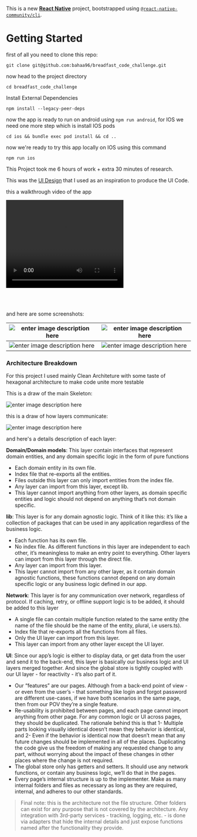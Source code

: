 This is a new [**React Native**](https://reactnative.dev) project, bootstrapped using [`@react-native-community/cli`](https://github.com/react-native-community/cli).

# Getting Started

first of all you need to clone this repo:

    git clone git@github.com:bahaa96/breadfast_code_challenge.git

now head to the project directory

    cd breadfast_code_challenge

Install External Dependencies

    npm install --legacy-peer-deps

now the app is ready to run on android using `npm run android`, for IOS we need one more step which is install IOS pods

    cd ios && bundle exec pod install && cd ..

now we're ready to try this app locally on IOS using this command

    npm run ios

This Project took me 6 hours of work + extra 30 minutes of research.

This was the [UI Design](https://www.figma.com/community/file/1023650946727653842) that I used as an inspiration to produce the UI Code.

this a walkthrough video of the app
</br>

<video src="blob:https://youfiles.herokuapp.com/b16b74bd-67ab-4011-b39d-919dbf3ffc9d" width="320" height="240" controls></video>

</br>
</br>

and here are some screenshots:

| ![enter image description here](https://i.ibb.co/Bn0RDcv/Simulator-Screenshot-i-Phone-15-Pro-2024-07-28-at-11-08-17.png) | ![enter image description here](https://i.ibb.co/qFxdtZ5/Simulator-Screenshot-i-Phone-15-Pro-2024-07-28-at-11-08-58.png) |
| ------------------------------------------------------------------------------------------------------------------------ | ------------------------------------------------------------------------------------------------------------------------ |
| ![enter image description here](https://i.ibb.co/f2zrKZC/Simulator-Screenshot-i-Phone-15-Pro-2024-07-28-at-11-09-12.png) | ![enter image description here](https://i.ibb.co/kBLLgqp/Simulator-Screenshot-i-Phone-15-Pro-2024-07-28-at-11-07-14.png) |

### Architecture Breakdown

For this project I used mainly Clean Architeture with some taste of hexagonal architecture to make code unite more testable

This is a draw of the main Skeleton:

![enter image description here](https://i.ibb.co/R6vWP1p/Screenshot-2024-07-28-at-11-43-03-AM.png)

this is a draw of how layers communicate:

![enter image description here](https://i.ibb.co/zrqw4N8/Screenshot-2024-07-28-at-11-44-29-AM.png)

and here's a details description of each layer:

**Domain/Domain models**: This layer contain interfaces that represent domain entities, and any domain specific logic in the form of pure functions

- Each domain entity in its own file.
- Index file that re-exports all the entities.
- Files outside this layer can only import entities from the index file.
- Any layer can import from this layer, except lib.
- This layer cannot import anything from other layers, as domain specific entities and logic should not depend on anything that’s not domain specific.

**lib**: This layer is for any domain agnostic logic. Think of it like this: it’s like a collection of packages that can be used in any application regardless of the business logic.

- Each function has its own file.
- No index file. As different functions in this layer are independent to each other, it’s meaningless to make an entry point to everything. Other layers can import from this layer through the direct file.
- Any layer can import from this layer.
- This layer cannot import from any other layer, as it contain domain agnostic functions, these functions cannot depend on any domain specific logic or any business logic defined in our app.

**Network**: This layer is for any communication over network, regardless of protocol. If caching, retry, or offline support logic is to be added, it should be added to this layer

- A single file can contain multiple function related to the same entity (the name of the file should be the name of the entity, plural, i.e users.ts).
- Index file that re-exports all the functions from all files.
- Only the UI layer can import from this layer.
- This layer can import from any other layer except the UI layer.

**UI**: Since our app’s logic is either to display data, or get data from the user and send it to the back-end, this layer is basically our business logic and UI layers merged together. And since the global store is tightly coupled with our UI layer - for reactivity - it’s also part of it.

- Our “features” are our pages. Although from a back-end point of view - or even from the user’s - that something like login and forgot password are different use-cases, if we have both scenarios in the same page, then from our POV they’re a single feature.
- Re-usability is prohibited between pages, and each page cannot import anything from other page. For any common logic or UI across pages, they should be duplicated. The rationale behind this is that 1- Multiple parts looking visually identical doesn’t mean they behavior is identical, and 2- Even if the behavior is identical now that doesn’t mean that any future changes should be implemented in all of the places. Duplicating the code give us the freedom of making any requested change to any part, without worrying about the impact of these changes in other places where the change is not required.
- The global store only has getters and setters. It should use any network functions, or contain any business logic, we’ll do that in the pages.
- Every page’s internal structure is up to the implementer. Make as many internal folders and files as necessary as long as they are required, internal, and adheres to our other standards.

> Final note: this is the architecture not the file structure. Other folders can exist for any purpose that is not covered by the architecture. Any integration with 3rd-party services - tracking, logging, etc. - is done via adapters that hide the internal details and just expose functions named after the functionality they provide.
